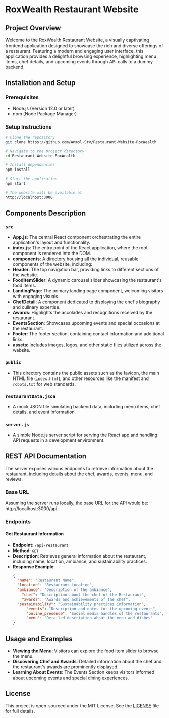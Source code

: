 # RoxWealth Restaurant Website

## Project Overview
Welcome to the RoxWealth Restaurant Website, a visually captivating frontend application designed to showcase the rich and diverse offerings of a restaurant. Featuring a modern and engaging user interface, this application provides a delightful browsing experience, highlighting menu items, chef details, and upcoming events through API calls to a dummy backend.

## Installation and Setup

### Prerequisites
- Node.js (Version 12.0 or later)
- npm (Node Package Manager)

### Setup Instructions
```bash
# Clone the repository
git clone https://github.com/Anmol-Srv/Restaurant-Website-RoxWealth

# Navigate to the project directory
cd Restaurant-Website-RoxWealth

# Install dependencies
npm install

# Start the application
npm start

# The website will be available at
http://localhost:3000
```
## Components Description

### `src`
- **App.js**: The central React component orchestrating the entire application's layout and functionality.
- **index.js**: The entry point of the React application, where the root component is rendered into the DOM.
- **components**: A directory housing all the individual, reusable components of the website, including:
- **Header**: The top navigation bar, providing links to different sections of the website.
- **FoodItemSlider**: A dynamic carousel slider showcasing the restaurant's food items.
- **LandingPage**: The primary landing page component, welcoming visitors with engaging visuals.
- **ChefDetail**: A component dedicated to displaying the chef's biography and culinary expertise.
- **Awards**: Highlights the accolades and recognitions received by the restaurant.
- **EventsSection**: Showcases upcoming events and special occasions at the restaurant.
- **Footer**: The footer section, containing contact information and additional links.
- **assets**: Includes images, logos, and other static files utilized across the website.

### `public`
- This directory contains the public assets such as the favicon, the main HTML file (`index.html`), and other resources like the manifest and `robots.txt` for web standards.

### `restaurantData.json`
- A mock JSON file simulating backend data, including menu items, chef details, and event information.

### `server.js`
- A simple Node.js server script for serving the React app and handling API requests in a development environment.

## REST API Documentation
The server exposes various endpoints to retrieve information about the restaurant, including details about the chef, awards, events, menu, and reviews.

### Base URL
Assuming the server runs locally, the base URL for the API would be:
http://localhost:3000/api

### Endpoints

#### Get Restaurant Information
- **Endpoint**: `/api/restaurant`
- **Method**: `GET`
- **Description**: Retrieves general information about the restaurant, including name, location, ambiance, and sustainability practices.
- **Response Example**:
  ```json
  {
    "name": "Restaurant Name",
    "location": "Restaurant Location",
    "ambiance": "Description of the ambiance",
	  "chef": "Description about the chef of the Restaurant",
	  "awards": "Awards and achievements of the chef",
    "sustainability": "Sustainability practices information",
		"events": "Description and dates for the upcoming events",
		"online_presence": "Social media handles of the restaurants",
		"menu": "Detailed description about the menu and dishes"
  }

## Usage and Examples
- **Viewing the Menu**: Visitors can explore the food item slider to browse the menu.
- **Discovering Chef and Awards**: Detailed information about the chef and the restaurant's awards are prominently displayed.
- **Learning About Events**: The Events Section keeps visitors informed about upcoming events and special dining experiences.

## License
This project is open-sourced under the MIT License. See the [LICENSE](LICENSE) file for full details.
